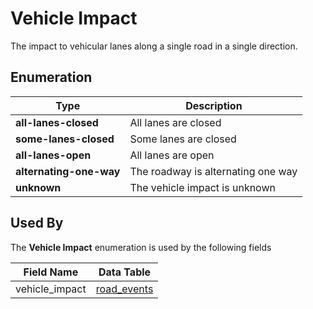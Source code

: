 # Vehicle Impact
The impact to vehicular lanes along a single road in a single direction.

## Enumeration
Type | Description
--- | ---
**all-lanes-closed** | All lanes are closed
**some-lanes-closed** | Some lanes are closed
**all-lanes-open** | All lanes are open
**alternating-one-way** | The roadway is alternating one way
**unknown** | The vehicle impact is unknown

## Used By
The **Vehicle Impact** enumeration is used by the following fields

Field Name | Data Table
--- | ---
vehicle_impact | [road_events](/spec-content/data-tables/road_events.md)
